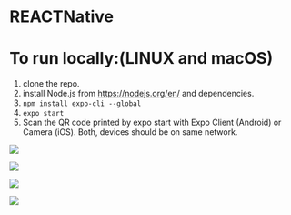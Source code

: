 # REACTNative

# To run locally:(LINUX and macOS)
1. clone the repo.
2. install Node.js from https://nodejs.org/en/ and dependencies.
3. `npm install expo-cli --global`
4. `expo start`
5. Scan the QR code printed by expo start with Expo Client (Android) or Camera (iOS). Both, devices should be on same network.

![](IMG_6515.PNG)   

![](IMG_6516.PNG)

![](IMG_6517.PNG)

![](IMG_6518.PNG)


